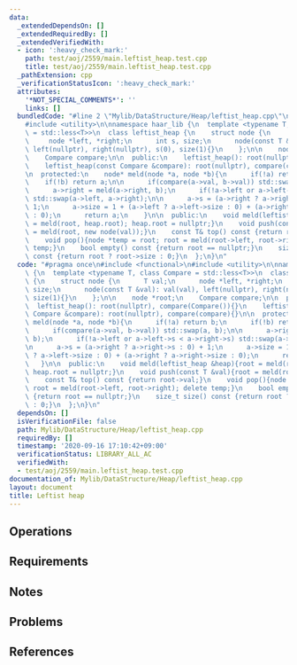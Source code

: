 ```yaml
---
data:
  _extendedDependsOn: []
  _extendedRequiredBy: []
  _extendedVerifiedWith:
  - icon: ':heavy_check_mark:'
    path: test/aoj/2559/main.leftist_heap.test.cpp
    title: test/aoj/2559/main.leftist_heap.test.cpp
  _pathExtension: cpp
  _verificationStatusIcon: ':heavy_check_mark:'
  attributes:
    '*NOT_SPECIAL_COMMENTS*': ''
    links: []
  bundledCode: "#line 2 \"Mylib/DataStructure/Heap/leftist_heap.cpp\"\n#include <functional>\n\
    #include <utility>\n\nnamespace haar_lib {\n  template <typename T, class Compare\
    \ = std::less<T>>\n  class leftist_heap {\n    struct node {\n      T val;\n \
    \     node *left, *right;\n      int s, size;\n      node(const T &val): val(val),\
    \ left(nullptr), right(nullptr), s(0), size(1){}\n    };\n\n    node *root;\n\
    \    Compare compare;\n\n  public:\n    leftist_heap(): root(nullptr), compare(Compare()){}\n\
    \    leftist_heap(const Compare &compare): root(nullptr), compare(compare){}\n\
    \n  protected:\n    node* meld(node *a, node *b){\n      if(!a) return b;\n  \
    \    if(!b) return a;\n\n      if(compare(a->val, b->val)) std::swap(a, b);\n\n\
    \      a->right = meld(a->right, b);\n      if(!a->left or a->left->s < a->right->s)\
    \ std::swap(a->left, a->right);\n\n      a->s = (a->right ? a->right->s : 0) +\
    \ 1;\n      a->size = 1 + (a->left ? a->left->size : 0) + (a->right ? a->right->size\
    \ : 0);\n      return a;\n    }\n\n  public:\n    void meld(leftist_heap &heap){root\
    \ = meld(root, heap.root); heap.root = nullptr;}\n    void push(const T &val){root\
    \ = meld(root, new node(val));}\n    const T& top() const {return root->val;}\n\
    \    void pop(){node *temp = root; root = meld(root->left, root->right); delete\
    \ temp;}\n    bool empty() const {return root == nullptr;}\n    size_t size()\
    \ const {return root ? root->size : 0;}\n  };\n}\n"
  code: "#pragma once\n#include <functional>\n#include <utility>\n\nnamespace haar_lib\
    \ {\n  template <typename T, class Compare = std::less<T>>\n  class leftist_heap\
    \ {\n    struct node {\n      T val;\n      node *left, *right;\n      int s,\
    \ size;\n      node(const T &val): val(val), left(nullptr), right(nullptr), s(0),\
    \ size(1){}\n    };\n\n    node *root;\n    Compare compare;\n\n  public:\n  \
    \  leftist_heap(): root(nullptr), compare(Compare()){}\n    leftist_heap(const\
    \ Compare &compare): root(nullptr), compare(compare){}\n\n  protected:\n    node*\
    \ meld(node *a, node *b){\n      if(!a) return b;\n      if(!b) return a;\n\n\
    \      if(compare(a->val, b->val)) std::swap(a, b);\n\n      a->right = meld(a->right,\
    \ b);\n      if(!a->left or a->left->s < a->right->s) std::swap(a->left, a->right);\n\
    \n      a->s = (a->right ? a->right->s : 0) + 1;\n      a->size = 1 + (a->left\
    \ ? a->left->size : 0) + (a->right ? a->right->size : 0);\n      return a;\n \
    \   }\n\n  public:\n    void meld(leftist_heap &heap){root = meld(root, heap.root);\
    \ heap.root = nullptr;}\n    void push(const T &val){root = meld(root, new node(val));}\n\
    \    const T& top() const {return root->val;}\n    void pop(){node *temp = root;\
    \ root = meld(root->left, root->right); delete temp;}\n    bool empty() const\
    \ {return root == nullptr;}\n    size_t size() const {return root ? root->size\
    \ : 0;}\n  };\n}\n"
  dependsOn: []
  isVerificationFile: false
  path: Mylib/DataStructure/Heap/leftist_heap.cpp
  requiredBy: []
  timestamp: '2020-09-16 17:10:42+09:00'
  verificationStatus: LIBRARY_ALL_AC
  verifiedWith:
  - test/aoj/2559/main.leftist_heap.test.cpp
documentation_of: Mylib/DataStructure/Heap/leftist_heap.cpp
layout: document
title: Leftist heap
---
```


## Operations

## Requirements

## Notes

## Problems

## References
